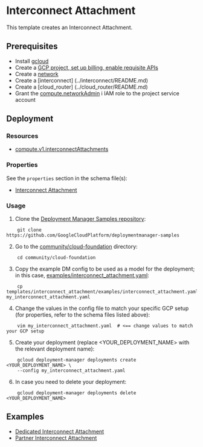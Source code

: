 # Interconnect Attachment

This template creates an Interconnect Attachment.

## Prerequisites

- Install [gcloud](https://cloud.google.com/sdk)
- Create a [GCP project, set up billing, enable requisite APIs](../project/README.md)
- Create a [network](../network/README.md)
- Create a [interconnect] (../interconnect/README.md)
- Create a [cloud_router] (../cloud_router/README.md)
- Grant the [compute.networkAdmin](https://cloud.google.com/compute/docs/access/iam) i
  IAM role to the project service account

## Deployment

### Resources

- [compute.v1.interconnectAttachments](https://cloud.google.com/compute/docs/reference/rest/v1/interconnectAttachments)

### Properties

See the `properties` section in the schema file(s):

- [Interconnect Attachment](interconnect_attachment.py.schema)

### Usage

1. Clone the [Deployment Manager Samples repository](https://github.com/GoogleCloudPlatform/deploymentmanager-samples):

```shell
    git clone https://github.com/GoogleCloudPlatform/deploymentmanager-samples
```

2. Go to the [community/cloud-foundation](../../) directory:

```shell
    cd community/cloud-foundation
```

3. Copy the example DM config to be used as a model for the deployment; in this case, [examples/interconnect_attachment.yaml](examples/interconnect_attachment.yaml):

```shell
    cp templates/interconnect_attachment/examples/interconnect_attachment.yaml my_interconnect_attachment.yaml
```

4. Change the values in the config file to match your specific GCP setup (for 
   properties, refer to the schema files listed above):

```shell
    vim my_interconnect_attachment.yaml  # <== change values to match your GCP setup
```

5. Create your deployment (replace \<YOUR\_DEPLOYMENT\_NAME\> with the relevant 
   deployment name):

```shell
    gcloud deployment-manager deployments create <YOUR_DEPLOYMENT_NAME> \
    --config my_interconnect_attachment.yaml
```

6. In case you need to delete your deployment:

```shell
    gcloud deployment-manager deployments delete <YOUR_DEPLOYMENT_NAME>
```

## Examples

- [Dedicated Interconnect Attachment](examples/interconnect_attachment_dedicated.yaml)
- [Partner Interconnect Attachment](examples/interconnect_attachment_partner.yaml)
